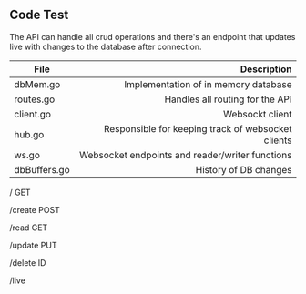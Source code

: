 ## Code Test
The API can handle all crud operations and there's an endpoint that updates live with changes to the database after connection. 

| File        | Description     |
| ------------- |-------------:|
| dbMem.go      | Implementation of in memory database      |
| routes.go | Handles all routing for the API      |
| client.go | Websockt client      |
| hub.go | Responsible for keeping track of websocket clients      |
| ws.go | Websocket endpoints and reader/writer functions      |
| dbBuffers.go | History of DB changes      |

/         GET

/create   POST

/read     GET

/update   PUT

/delete   ID

/live
